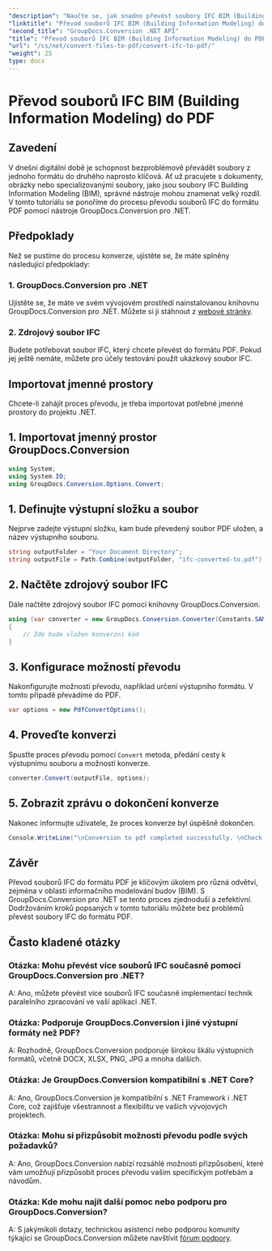 ```yaml
---
"description": "Naučte se, jak snadno převést soubory IFC BIM (Building Information Modeling) do formátu PDF pomocí nástroje GroupDocs.Conversion for .NET."
"linktitle": "Převod souborů IFC BIM (Building Information Modeling) do PDF"
"second_title": "GroupDocs.Conversion .NET API"
"title": "Převod souborů IFC BIM (Building Information Modeling) do PDF"
"url": "/cs/net/convert-files-to-pdf/convert-ifc-to-pdf/"
"weight": 25
type: docs
---
```

# Převod souborů IFC BIM (Building Information Modeling) do PDF

## Zavedení
V dnešní digitální době je schopnost bezproblémově převádět soubory z jednoho formátu do druhého naprosto klíčová. Ať už pracujete s dokumenty, obrázky nebo specializovanými soubory, jako jsou soubory IFC Building Information Modeling (BIM), správné nástroje mohou znamenat velký rozdíl. V tomto tutoriálu se ponoříme do procesu převodu souborů IFC do formátu PDF pomocí nástroje GroupDocs.Conversion pro .NET. 
## Předpoklady
Než se pustíme do procesu konverze, ujistěte se, že máte splněny následující předpoklady:
### 1. GroupDocs.Conversion pro .NET
Ujistěte se, že máte ve svém vývojovém prostředí nainstalovanou knihovnu GroupDocs.Conversion pro .NET. Můžete si ji stáhnout z [webové stránky](https://releases.groupdocs.com/conversion/net/).
### 2. Zdrojový soubor IFC
Budete potřebovat soubor IFC, který chcete převést do formátu PDF. Pokud jej ještě nemáte, můžete pro účely testování použít ukázkový soubor IFC.

## Importovat jmenné prostory
Chcete-li zahájit proces převodu, je třeba importovat potřebné jmenné prostory do projektu .NET. 
## 1. Importovat jmenný prostor GroupDocs.Conversion
```csharp
using System;
using System.IO;
using GroupDocs.Conversion.Options.Convert;
```
## 1. Definujte výstupní složku a soubor
Nejprve zadejte výstupní složku, kam bude převedený soubor PDF uložen, a název výstupního souboru.
```csharp
string outputFolder = "Your Document Directory";
string outputFile = Path.Combine(outputFolder, "ifc-converted-to.pdf");
```
## 2. Načtěte zdrojový soubor IFC
Dále načtěte zdrojový soubor IFC pomocí knihovny GroupDocs.Conversion.
```csharp
using (var converter = new GroupDocs.Conversion.Converter(Constants.SAMPLE_IFC))
{
    // Zde bude vložen konverzní kód
}
```
## 3. Konfigurace možností převodu
Nakonfigurujte možnosti převodu, například určení výstupního formátu. V tomto případě převádíme do PDF.
```csharp
var options = new PdfConvertOptions();
```
## 4. Proveďte konverzi
Spusťte proces převodu pomocí `Convert` metoda, předání cesty k výstupnímu souboru a možností konverze.
```csharp
converter.Convert(outputFile, options);
```
## 5. Zobrazit zprávu o dokončení konverze
Nakonec informujte uživatele, že proces konverze byl úspěšně dokončen.
```csharp
Console.WriteLine("\nConversion to pdf completed successfully. \nCheck output in {0}", outputFolder);
```

## Závěr
Převod souborů IFC do formátu PDF je klíčovým úkolem pro různá odvětví, zejména v oblasti informačního modelování budov (BIM). S GroupDocs.Conversion pro .NET se tento proces zjednoduší a zefektivní. Dodržováním kroků popsaných v tomto tutoriálu můžete bez problémů převést soubory IFC do formátu PDF.
## Často kladené otázky
### Otázka: Mohu převést více souborů IFC současně pomocí GroupDocs.Conversion pro .NET?
A: Ano, můžete převést více souborů IFC současně implementací technik paralelního zpracování ve vaší aplikaci .NET.
### Otázka: Podporuje GroupDocs.Conversion i jiné výstupní formáty než PDF?
A: Rozhodně, GroupDocs.Conversion podporuje širokou škálu výstupních formátů, včetně DOCX, XLSX, PNG, JPG a mnoha dalších.
### Otázka: Je GroupDocs.Conversion kompatibilní s .NET Core?
A: Ano, GroupDocs.Conversion je kompatibilní s .NET Framework i .NET Core, což zajišťuje všestrannost a flexibilitu ve vašich vývojových projektech.
### Otázka: Mohu si přizpůsobit možnosti převodu podle svých požadavků?
A: Ano, GroupDocs.Conversion nabízí rozsáhlé možnosti přizpůsobení, které vám umožňují přizpůsobit proces převodu vašim specifickým potřebám a návodům.
### Otázka: Kde mohu najít další pomoc nebo podporu pro GroupDocs.Conversion?
A: S jakýmikoli dotazy, technickou asistencí nebo podporou komunity týkající se GroupDocs.Conversion můžete navštívit [fórum podpory](https://forum.groupdocs.com/c/conversion/11).